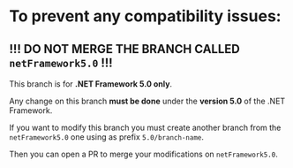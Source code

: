 # To prevent any compatibility issues:

## !!! DO NOT MERGE THE BRANCH CALLED `netFramework5.0` !!!

This branch is for **.NET Framework 5.0 only**.

Any change on this branch **must be done** under the **version 5.0** of the .NET Framework.

If you want to modify this branch you must create another branch from the `netFramework5.0` one using as prefix `5.0/branch-name`.

Then you can open a PR to merge your modifications on `netFramework5.0`.
